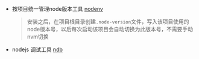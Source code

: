 * 按项目统一管理node版本工具 [nodenv](https://github.com/nodenv/nodenv)
  > 安装之后，在项目根目录创建`.node-version`文件，写入该项目使用的node版本号，以后每次启动该项目会自动切换为此版本号，不需要手动nvm切换
* nodejs 调试工具 [ndb](https://github.com/GoogleChromeLabs/ndb)
